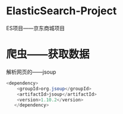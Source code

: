 # ElasticSearch-Project
ES项目——京东商城项目



# 爬虫——获取数据

解析网页的——jsoup

```java
<dependency>
    <groupId>org.jsoup</groupId>
    <artifactId>jsoup</artifactId>
    <version>1.10.2</version>
   </dependency>
```





